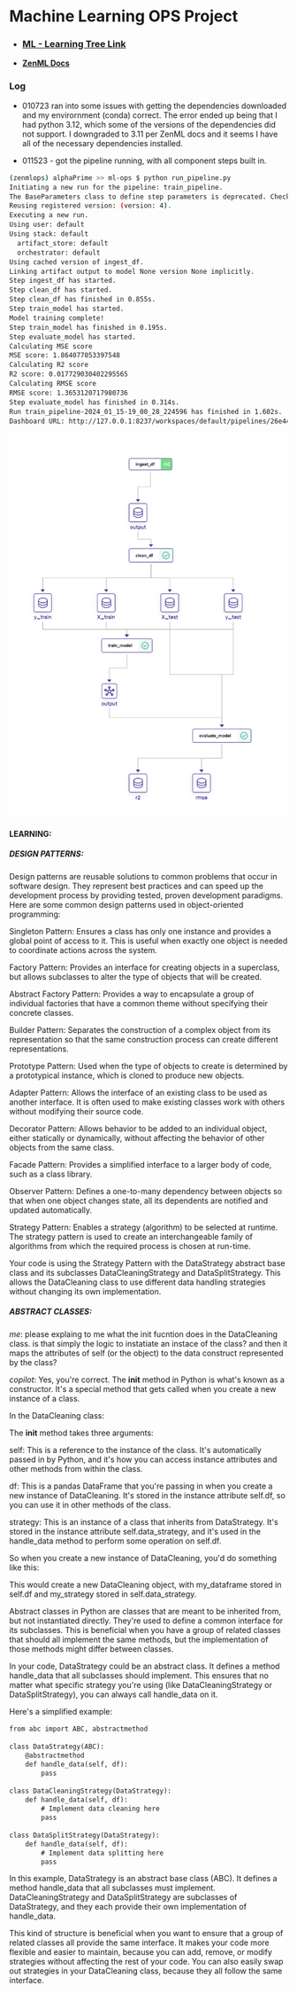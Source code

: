 # Machine Learning OPS Project

* ### [ML - Learning Tree Link](https://whimsical.com/machine-learning-roadmap-by-ayush-singh-newera-J1EwnqAPUtF77ejgbRc8Hk)

- **[ZenML Docs](https://docs.zenml.io/getting-started/installation)**

### Log 

- 010723 ran into some issues with getting the dependencies downloaded and my envirornment (conda) correct. The error ended up being that I had python 3.12, which some of the versions of the dependencies did not support. I downgraded to 3.11 per ZenML docs and it seems I have all of the necessary dependencies installed.

- 011523 - got the pipeline running, with all component steps built in. 

```bash
(zenmlops) alphaPrime >> ml-ops $ python run_pipeline.py
Initiating a new run for the pipeline: train_pipeline.
The BaseParameters class to define step parameters is deprecated. Check out our docs https://docs.zenml.io/user-guide/advanced-guide/pipelining-features/configure-steps-pipelines for information on how to parameterize your steps. As a quick fix to get rid of this warning, make sure your parameter class inherits from pydantic.BaseModel instead of the BaseParameters class.
Reusing registered version: (version: 4).
Executing a new run.
Using user: default
Using stack: default
  artifact_store: default
  orchestrator: default
Using cached version of ingest_df.
Linking artifact output to model None version None implicitly.
Step ingest_df has started.
Step clean_df has started.
Step clean_df has finished in 0.855s.
Step train_model has started.
Model training complete!
Step train_model has finished in 0.195s.
Step evaluate_model has started.
Calculating MSE score
MSE score: 1.864077053397548
Calculating R2 score
R2 score: 0.017729030402295565
Calculating RMSE score
RMSE score: 1.3653120717980736
Step evaluate_model has finished in 0.314s.
Run train_pipeline-2024_01_15-19_00_28_224596 has finished in 1.602s.
Dashboard URL: http://127.0.0.1:8237/workspaces/default/pipelines/26e446e3-8301-4589-969a-69233c37143e/runs/79df8ebb-68b1-4458-9f12-2bc84e6b9ded/dag
```

![Alt text](static/img/image.png)

#### LEARNING:

##### DESIGN PATTERNS:

Design patterns are reusable solutions to common problems that occur in software design. They represent best practices and can speed up the development process by providing tested, proven development paradigms. Here are some common design patterns used in object-oriented programming:

Singleton Pattern: Ensures a class has only one instance and provides a global point of access to it. This is useful when exactly one object is needed to coordinate actions across the system.

Factory Pattern: Provides an interface for creating objects in a superclass, but allows subclasses to alter the type of objects that will be created.

Abstract Factory Pattern: Provides a way to encapsulate a group of individual factories that have a common theme without specifying their concrete classes.

Builder Pattern: Separates the construction of a complex object from its representation so that the same construction process can create different representations.

Prototype Pattern: Used when the type of objects to create is determined by a prototypical instance, which is cloned to produce new objects.

Adapter Pattern: Allows the interface of an existing class to be used as another interface. It is often used to make existing classes work with others without modifying their source code.

Decorator Pattern: Allows behavior to be added to an individual object, either statically or dynamically, without affecting the behavior of other objects from the same class.

Facade Pattern: Provides a simplified interface to a larger body of code, such as a class library.

Observer Pattern: Defines a one-to-many dependency between objects so that when one object changes state, all its dependents are notified and updated automatically.

Strategy Pattern: Enables a strategy (algorithm) to be selected at runtime. The strategy pattern is used to create an interchangeable family of algorithms from which the required process is chosen at run-time.

Your code is using the Strategy Pattern with the DataStrategy abstract base class and its subclasses DataCleaningStrategy and DataSplitStrategy. This allows the DataCleaning class to use different data handling strategies without changing its own implementation.

##### ABSTRACT CLASSES:

_me_: please explaing to me what the init fucntion does in the DataCleaning class. is that simply the logic to instatiate an instace of the class? and then it maps the attributes of self (or the object) to the data construct represented by the class?

_copilot_: Yes, you're correct. The __init__ method in Python is what's known as a constructor. It's a special method that gets called when you create a new instance of a class.

In the DataCleaning class:

The __init__ method takes three arguments:

self: This is a reference to the instance of the class. It's automatically passed in by Python, and it's how you can access instance attributes and other methods from within the class.

df: This is a pandas DataFrame that you're passing in when you create a new instance of DataCleaning. It's stored in the instance attribute self.df, so you can use it in other methods of the class.

strategy: This is an instance of a class that inherits from DataStrategy. It's stored in the instance attribute self.data_strategy, and it's used in the handle_data method to perform some operation on self.df.

So when you create a new instance of DataCleaning, you'd do something like this:

This would create a new DataCleaning object, with my_dataframe stored in self.df and my_strategy stored in self.data_strategy.

Abstract classes in Python are classes that are meant to be inherited from, but not instantiated directly. They're used to define a common interface for its subclasses. This is beneficial when you have a group of related classes that should all implement the same methods, but the implementation of those methods might differ between classes.

In your code, DataStrategy could be an abstract class. It defines a method handle_data that all subclasses should implement. This ensures that no matter what specific strategy you're using (like DataCleaningStrategy or DataSplitStrategy), you can always call handle_data on it.

Here's a simplified example:

```
from abc import ABC, abstractmethod

class DataStrategy(ABC):
    @abstractmethod
    def handle_data(self, df):
        pass

class DataCleaningStrategy(DataStrategy):
    def handle_data(self, df):
        # Implement data cleaning here
        pass

class DataSplitStrategy(DataStrategy):
    def handle_data(self, df):
        # Implement data splitting here
        pass
```
In this example, DataStrategy is an abstract base class (ABC). It defines a method handle_data that all subclasses must implement. DataCleaningStrategy and DataSplitStrategy are subclasses of DataStrategy, and they each provide their own implementation of handle_data.

This kind of structure is beneficial when you want to ensure that a group of related classes all provide the same interface. It makes your code more flexible and easier to maintain, because you can add, remove, or modify strategies without affecting the rest of your code. You can also easily swap out strategies in your DataCleaning class, because they all follow the same interface.